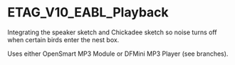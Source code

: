 # ETAG_V10_EABL_Playback
Integrating the speaker sketch and Chickadee sketch so noise turns off when certain birds enter the nest box.

Uses either OpenSmart MP3 Module or DFMini MP3 Player (see branches).
